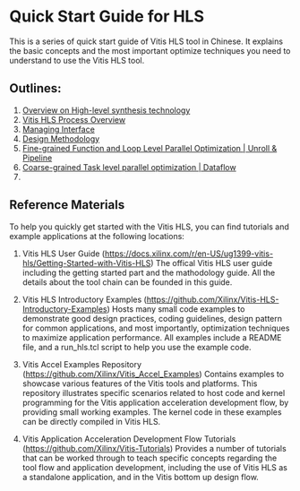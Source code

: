 # Quick Start Guide for HLS

This is a series of quick start guide of Vitis HLS tool in Chinese. 
It explains the basic concepts and the most important optimize techniques you need to understand to use the Vitis HLS tool. 

## Outlines:

1. [Overview on High-level synthesis technology]()
2. [Vitis HLS Process Overview]()
3. [Managing Interface]()
4. [Design Methodology]()
5. [Fine-grained Function and Loop Level Parallel Optimization | Unroll & Pipeline]()
6. [Coarse-grained Task level parallel optimization | Dataflow]()
7. 


## Reference Materials

To help you quickly get started with the Vitis HLS, you can find tutorials and example applications at the following locations:
1. Vitis HLS User Guide (https://docs.xilinx.com/r/en-US/ug1399-vitis-hls/Getting-Started-with-Vitis-HLS)
The offical Vitis HLS user guide including the getting started part and the mathodology guide. All the details about the tool chain can be founded in this guide.

2. Vitis HLS Introductory Examples (https://github.com/Xilinx/Vitis-HLS-Introductory-Examples)
Hosts many small code examples to demonstrate good design practices, coding guidelines, design pattern for common applications, and most importantly, optimization techniques to maximize application performance. All examples include a README file, and a run_hls.tcl script to help you use the example code.

3. Vitis Accel Examples Repository (https://github.com/Xilinx/Vitis_Accel_Examples)
Contains examples to showcase various features of the Vitis tools and platforms. This repository illustrates specific scenarios related to host code and kernel programming for the Vitis application acceleration development flow, by providing small working examples. The kernel code in these examples can be directly compiled in Vitis HLS.

4. Vitis Application Acceleration Development Flow Tutorials (https://github.com/Xilinx/Vitis-Tutorials)
Provides a number of tutorials that can be worked through to teach specific concepts regarding the tool flow and application development, including the use of Vitis HLS as a standalone application, and in the Vitis bottom up design flow.